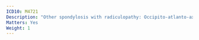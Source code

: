 ```yaml
---
ICD10: M4721
Description: "Other spondylosis with radiculopathy: Occipito-atlanto-axial region"
Matters: Yes
Weight: 1
---
```

